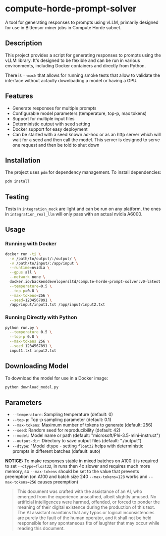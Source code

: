 # compute-horde-prompt-solver

A tool for generating responses to prompts using vLLM, primarily designed for use in Bittensor miner jobs in Compute Horde subnet.

## Description

This project provides a script for generating responses to prompts using the vLLM library. It's designed to be flexible and can be run in various environments, including Docker containers and directly from Python.

There is `--mock` that allows for running smoke tests that allow to validate the interface without actaully downloading
a model or having a GPU.

## Features

- Generate responses for multiple prompts
- Configurable model parameters (temperature, top-p, max tokens)
- Support for multiple input files
- Deterministic output with seed setting
- Docker support for easy deployment
- Can be started with a seed known ad-hoc or as an http server which will wait for a seed and then call the model. 
  This server is designed to serve one request and then be told to shut down 

## Installation

The project uses `pdm` for dependency management. To install dependencies:

```bash
pdm install
```

## Testing

Tests in `integration_mock` are light and can be run on any platform, the ones in `integration_real_llm` will only pass
with an actual nvidia A6000.    
## Usage

### Running with Docker

```bash
docker run -ti \
  -v /path/to/output/:/output/ \
  -v /path/to/input/:/app/input \
  --runtime=nvidia \
  --gpus all \
  --network none \
  docker.io/backenddevelopersltd/compute-horde-prompt-solver:v0-latest \
  --temperature=0.5 \
  --top-p=0.8 \
  --max-tokens=256 \
  --seed=1234567891 \
  /app/input/input1.txt /app/input/input2.txt
```

### Running Directly with Python

```bash
python run.py \
  --temperature 0.5 \
  --top-p 0.8 \
  --max-tokens 256 \
  --seed 1234567891 \
  input1.txt input2.txt
```

## Downloading Model

To download the model for use in a Docker image:

```bash
python download_model.py
```

## Parameters

- `--temperature`: Sampling temperature (default: 0)
- `--top-p`: Top-p sampling parameter (default: 0.1)
- `--max-tokens`: Maximum number of tokens to generate (default: 256)
- `--seed`: Random seed for reproducibility (default: 42)
- `--model`: Model name or path (default: "microsoft/Phi-3.5-mini-instruct")
- `--output-dir`: Directory to save output files (default: "./output")
- `--dtype`: "Model dtype - setting `float32` helps with deterministic prompts in different batches (dafault: auto)

**NOTICE:** To make responses stable in mixed batches on A100 it is required to set `--dtype=float32`, in runs then 4x slower and requires much more memory, so `--max-tokens` should be set to the value that prevents preemption (on A100 and batch size 240 `--max-tokens=128` works and `--max-tokens=256` causes preemption)


> This document was crafted with the assistance of an AI, who emerged from the experience unscathed, albeit slightly amused. No artificial intelligences were harmed, offended, or forced to ponder the meaning of their digital existence during the production of this text. The AI assistant maintains that any typos or logical inconsistencies are purely the fault of the human operator, and it shall not be held responsible for any spontaneous fits of laughter that may occur while reading this document.
